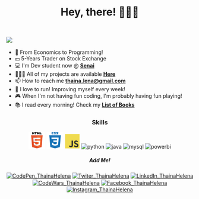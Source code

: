 <h1 align="center"> Hey, there! 👩🏽‍🚀 </h1>   
<br>

![](https://komarev.com/ghpvc/?username=Thainahelena&color=green)
- 🚀 From Economics to Programming!
- 💵 5-Years Trader on Stock Exchange
- 💻 I'm Dev student now @ [**Senai**](http://www.portaldaindustria.com.br/senai/)
- 👩🏽‍💻 All of my projects are available [**Here**](https://github.com/Thainahelena/)
- 📫 How to reach me **thaina.lena@gmail.com**
- 🏅 I love to run! Improving myself every week!
- 🎮 When I'm not having fun coding, I'm probably having fun playing!
- 📚 I read every morning! Check my [**List of Books**](https://www.notion.so/Reading-List-2021-3a4db5385f6f44ebaa7af0ceea0e2ecb)

<h3 align="center">Skills</h3>   

<p align="center">
  <img src="https://raw.githubusercontent.com/devicons/devicon/master/icons/html5/html5-original-wordmark.svg" alt="html5" width="45" height="45"/>
  <img src="https://raw.githubusercontent.com/devicons/devicon/master/icons/css3/css3-plain-wordmark.svg" alt="css3"  width="45" height="45"/>
  <img src="https://raw.githubusercontent.com/devicons/devicon/master/icons/javascript/javascript-original.svg" alt="javascript" width="40" height="40"/>
  <img src="https://upload.wikimedia.org/wikipedia/commons/thumb/c/c3/Python-logo-notext.svg/1024px-Python-logo-notext.svg.png" alt="python" width="40" height="40"/>
  <img src="https://image.flaticon.com/icons/png/512/226/226777.png" alt="java" width="45" height="45"/>
  <img src="https://seeklogo.com/images/M/mysql-logo-B4943FE6DD-seeklogo.com.png" alt="mysql" width="40" height="40"/>
  <img src="https://upload.wikimedia.org/wikipedia/commons/thumb/c/cf/New_Power_BI_Logo.svg/1200px-New_Power_BI_Logo.svg.png" alt="powerbi" width="40" height="40"/>
</p>

<h5 align="center">Add Me!</h5>
<p align="center">
<a href="https://codepen.io/Thaina_Helena" target="blank"><img align="center" src="https://cdn.jsdelivr.net/npm/simple-icons@3.0.1/icons/codepen.svg" alt="CodePen_ThainaHelena" height="20" width="20"/></a>
<a href="https://twitter.com/Thaina__Helena" target="blank"><img align="center" src="https://cdn.jsdelivr.net/npm/simple-icons@3.0.1/icons/twitter.svg" alt="Twiter_ThainaHelena" height="20" width="20" /></a>
<a href="https://linkedin.com/in/thainahelena" target="blank"><img align="center" src="https://cdn.jsdelivr.net/npm/simple-icons@3.0.1/icons/linkedin.svg" alt="LinkedIn_ThainaHelena" height="20" width="20" /></a>
<a href="https://www.codewars.com/users/ThainaHelena" target="blank"><img align="center" src="https://cdn4.iconfinder.com/data/icons/logos-brands-5/24/codewars-512.png" alt="CodeWars_ThainaHelena" height="20" width="20" /></a>
<a href="https://fb.com/ThainaHelena" target="blank"><img align="center" src="https://cdn.jsdelivr.net/npm/simple-icons@3.0.1/icons/facebook.svg" alt="Facebook_ThainaHelena" height="20" width="20" /></a>
<a href="https://www.instagram.com/thaina.helena/" target="blank"><img align="center" src="https://cdn.jsdelivr.net/npm/simple-icons@3.0.1/icons/instagram.svg" alt="Instagram_ThainaHelena" height="20" width="20" /></a>
</p>

